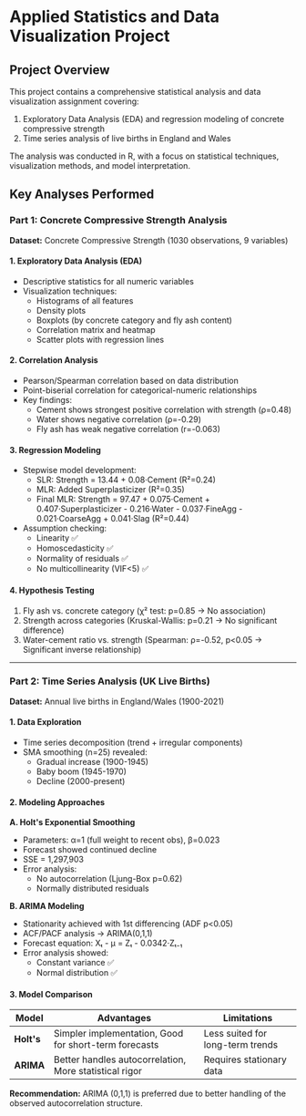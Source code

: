 # Applied Statistics and Data Visualization Project

## Project Overview
This project contains a comprehensive statistical analysis and data visualization assignment covering:
1. Exploratory Data Analysis (EDA) and regression modeling of concrete compressive strength
2. Time series analysis of live births in England and Wales

The analysis was conducted in R, with a focus on statistical techniques, visualization methods, and model interpretation.

## Key Analyses Performed

### Part 1: Concrete Compressive Strength Analysis
**Dataset:** Concrete Compressive Strength (1030 observations, 9 variables)

#### 1. Exploratory Data Analysis (EDA)
- Descriptive statistics for all numeric variables
- Visualization techniques:
  - Histograms of all features
  - Density plots
  - Boxplots (by concrete category and fly ash content)
  - Correlation matrix and heatmap
  - Scatter plots with regression lines

#### 2. Correlation Analysis
- Pearson/Spearman correlation based on data distribution
- Point-biserial correlation for categorical-numeric relationships
- Key findings:
  - Cement shows strongest positive correlation with strength (ρ=0.48)
  - Water shows negative correlation (ρ=-0.29)
  - Fly ash has weak negative correlation (r=-0.063)

#### 3. Regression Modeling
- Stepwise model development:
  - SLR: Strength = 13.44 + 0.08·Cement (R²=0.24)
  - MLR: Added Superplasticizer (R²=0.35)
  - Final MLR: 
    Strength = 97.47 + 0.075·Cement + 0.407·Superplasticizer - 0.216·Water - 0.037·FineAgg - 0.021·CoarseAgg + 0.041·Slag (R²=0.44)
- Assumption checking:
  - Linearity ✅ 
  - Homoscedasticity ✅ 
  - Normality of residuals ✅ 
  - No multicollinearity (VIF<5) ✅

#### 4. Hypothesis Testing
1. Fly ash vs. concrete category (χ² test: p=0.85 → No association)
2. Strength across categories (Kruskal-Wallis: p=0.21 → No significant difference)
3. Water-cement ratio vs. strength (Spearman: ρ=-0.52, p<0.05 → Significant inverse relationship)

---

### Part 2: Time Series Analysis (UK Live Births)
**Dataset:** Annual live births in England/Wales (1900-2021)

#### 1. Data Exploration
- Time series decomposition (trend + irregular components)
- SMA smoothing (n=25) revealed:
  - Gradual increase (1900-1945)
  - Baby boom (1945-1970)
  - Decline (2000-present)

#### 2. Modeling Approaches
**A. Holt's Exponential Smoothing**
- Parameters: α=1 (full weight to recent obs), β=0.023
- Forecast showed continued decline
- SSE = 1,297,903
- Error analysis: 
  - No autocorrelation (Ljung-Box p=0.62)
  - Normally distributed residuals

**B. ARIMA Modeling**
- Stationarity achieved with 1st differencing (ADF p<0.05)
- ACF/PACF analysis → ARIMA(0,1,1)
- Forecast equation: Xₜ - μ = Zₜ - 0.0342·Zₜ₋₁
- Error analysis showed:
  - Constant variance ✅
  - Normal distribution ✅

#### 3. Model Comparison
| Model | Advantages | Limitations |
|-------|------------|-------------|
| **Holt's** | Simpler implementation, Good for short-term forecasts | Less suited for long-term trends |
| **ARIMA** | Better handles autocorrelation, More statistical rigor | Requires stationary data |

**Recommendation:** ARIMA (0,1,1) is preferred due to better handling of the observed autocorrelation structure.

